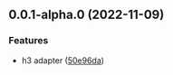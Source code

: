 ## 0.0.1-alpha.0 (2022-11-09)


### Features

* h3 adapter ([50e96da](https://github.com/wooksjs/h3-adapter/commit/50e96dafc835347194dde3ab7b582a2d52b0aac7))



